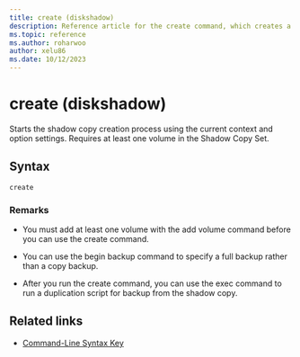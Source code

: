 ```yaml
---
title: create (diskshadow)
description: Reference article for the create command, which creates a shadow copy (snapshot) of a volume or alias.
ms.topic: reference
ms.author: roharwoo
author: xelu86
ms.date: 10/12/2023
---
```


# create (diskshadow)

Starts the shadow copy creation process using the current context and option settings. Requires at least one volume in the Shadow Copy Set.

## Syntax

```
create
```

### Remarks

- You must add at least one volume with the add volume command before you can use the create command.

- You can use the begin backup command to specify a full backup rather than a copy backup.

- After you run the create command, you can use the exec command to run a duplication script for backup from the shadow copy.

## Related links

- [Command-Line Syntax Key](command-line-syntax-key.md)
